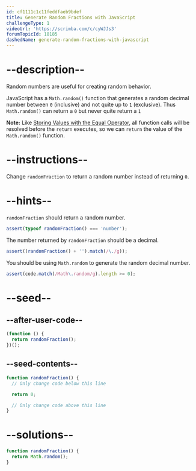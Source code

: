 ```yaml
---
id: cf1111c1c11feddfaeb9bdef
title: Generate Random Fractions with JavaScript
challengeType: 1
videoUrl: 'https://scrimba.com/c/cyWJJs3'
forumTopicId: 18185
dashedName: generate-random-fractions-with-javascript
---
```


# --description--

Random numbers are useful for creating random behavior.

JavaScript has a `Math.random()` function that generates a random decimal number between `0` (inclusive) and not quite up to `1` (exclusive). Thus `Math.random()` can return a `0` but never quite return a `1`

**Note:** Like [Storing Values with the Equal Operator](/learn/javascript-algorithms-and-data-structures/basic-javascript/storing-values-with-the-assignment-operator), all function calls will be resolved before the `return` executes, so we can `return` the value of the `Math.random()` function.

# --instructions--

Change `randomFraction` to return a random number instead of returning `0`.

# --hints--

`randomFraction` should return a random number.

```js
assert(typeof randomFraction() === 'number');
```

The number returned by `randomFraction` should be a decimal.

```js
assert((randomFraction() + '').match(/\./g));
```

You should be using `Math.random` to generate the random decimal number.

```js
assert(code.match(/Math\.random/g).length >= 0);
```

# --seed--

## --after-user-code--

```js
(function () {
  return randomFraction();
})();
```

## --seed-contents--

```js
function randomFraction() {
  // Only change code below this line

  return 0;

  // Only change code above this line
}
```

# --solutions--

```js
function randomFraction() {
  return Math.random();
}
```
